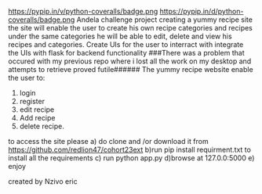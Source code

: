 https://pypip.in/v/python-coveralls/badge.png https://pypip.in/d/python-coveralls/badge.png
Andela challenge project
creating a yummy recipe site
the site will enable the user to create his own 
recipe categories and recipes under the same categories
he will be able to edit, delete and view his recipes and categories.
Create UIs for the user to interract with
integrate the UIs with flask for backend functionality
###There was a problem that occured with my previous repo where i lost all the work on my desktop and attempts to retrieve proved futile######
The yummy recipe website enable the user to:
1) login
2) register
3) edit recipe
4) Add recipe
5) delete recipe.

to access the site please 
a) do clone and /or download it from https://github.com/redlion47/cohort23ext
b)run pip install requirment.txt to install all the requirements
c) run python app.py
d)browse at 127.0.0:5000
e) enjoy


created by Nzivo eric
